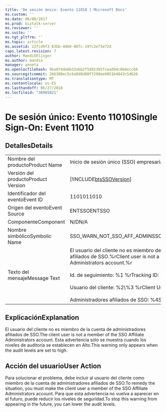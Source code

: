 ```yaml
---
title: 'De sesión único: Evento 11010 | Microsoft Docs'
ms.custom: ''
ms.date: 06/08/2017
ms.prod: biztalk-server
ms.reviewer: ''
ms.suite: ''
ms.tgt_pltfrm: ''
ms.topic: article
ms.assetid: 22fcd9f3-83bb-44b0-88fc-197c2ef3e72d
caps.latest.revision: 7
author: MandiOhlinger
ms.author: mandia
manager: anneta
ms.openlocfilehash: 9ba07dde6b32ebb2f5d92365fcead94c0b4ecc66
ms.sourcegitcommit: 266308ec5c6a9d8d80ff298ee6051b4843c5d626
ms.translationtype: MT
ms.contentlocale: es-ES
ms.lasthandoff: 06/27/2018
ms.locfileid: "36965821"
---
```

# <a name="single-sign-on-event-11010"></a><span data-ttu-id="0aab0-102">De sesión único: Evento 11010</span><span class="sxs-lookup"><span data-stu-id="0aab0-102">Single Sign-On: Event 11010</span></span>
## <a name="details"></a><span data-ttu-id="0aab0-103">Detalles</span><span class="sxs-lookup"><span data-stu-id="0aab0-103">Details</span></span>  
  
|                 |                                                                                                                                                                                         |
|-----------------|-----------------------------------------------------------------------------------------------------------------------------------------------------------------------------------------|
|  <span data-ttu-id="0aab0-104">Nombre del producto</span><span class="sxs-lookup"><span data-stu-id="0aab0-104">Product Name</span></span>   |                                                                                <span data-ttu-id="0aab0-105">Inicio de sesión único (SSO) empresarial</span><span class="sxs-lookup"><span data-stu-id="0aab0-105">Enterprise Single Sign-On</span></span>                                                                                |
| <span data-ttu-id="0aab0-106">Versión del producto</span><span class="sxs-lookup"><span data-stu-id="0aab0-106">Product Version</span></span> |                                                               [!INCLUDE[btsSSOVersion](../includes/btsssoversion-md.md)]                                                                |
|    <span data-ttu-id="0aab0-107">Identificador del evento</span><span class="sxs-lookup"><span data-stu-id="0aab0-107">Event ID</span></span>     |                                                                                          <span data-ttu-id="0aab0-108">11010</span><span class="sxs-lookup"><span data-stu-id="0aab0-108">11010</span></span>                                                                                          |
|  <span data-ttu-id="0aab0-109">Origen del evento</span><span class="sxs-lookup"><span data-stu-id="0aab0-109">Event Source</span></span>   |                                                                                         <span data-ttu-id="0aab0-110">ENTSSO</span><span class="sxs-lookup"><span data-stu-id="0aab0-110">ENTSSO</span></span>                                                                                          |
|    <span data-ttu-id="0aab0-111">Componente</span><span class="sxs-lookup"><span data-stu-id="0aab0-111">Component</span></span>    |                                                                                           <span data-ttu-id="0aab0-112">N/D</span><span class="sxs-lookup"><span data-stu-id="0aab0-112">N/A</span></span>                                                                                           |
|  <span data-ttu-id="0aab0-113">Nombre simbólico</span><span class="sxs-lookup"><span data-stu-id="0aab0-113">Symbolic Name</span></span>  |                                                                               <span data-ttu-id="0aab0-114">SSO_WARN_NOT_SSO_AFF_ADMIN</span><span class="sxs-lookup"><span data-stu-id="0aab0-114">SSO_WARN_NOT_SSO_AFF_ADMIN</span></span>                                                                                |
|  <span data-ttu-id="0aab0-115">Texto del mensaje</span><span class="sxs-lookup"><span data-stu-id="0aab0-115">Message Text</span></span>   | <span data-ttu-id="0aab0-116">El usuario del cliente no es miembro de la cuenta de administradores afiliados de SSO.%r</span><span class="sxs-lookup"><span data-stu-id="0aab0-116">Client user is not a member of the SSO Affiliate Administrators account.%r</span></span><br /><br /> <span data-ttu-id="0aab0-117">Id. de seguimiento: %1 %r</span><span class="sxs-lookup"><span data-stu-id="0aab0-117">Tracking ID: %1%r</span></span><br /><br /> <span data-ttu-id="0aab0-118">Usuario del cliente: %2\\%3 %r</span><span class="sxs-lookup"><span data-stu-id="0aab0-118">Client User: %2\\%3%r</span></span><br /><br /> <span data-ttu-id="0aab0-119">Administradores afiliados de SSO: %4</span><span class="sxs-lookup"><span data-stu-id="0aab0-119">SSO Affiliate Administrators: %4</span></span> |
  
## <a name="explanation"></a><span data-ttu-id="0aab0-120">Explicación</span><span class="sxs-lookup"><span data-stu-id="0aab0-120">Explanation</span></span>  
 <span data-ttu-id="0aab0-121">El usuario del cliente no es miembro de la cuenta de administradores afiliados de SSO.</span><span class="sxs-lookup"><span data-stu-id="0aab0-121">The client user is not a member of the SSO Affiliate Administrators account.</span></span> <span data-ttu-id="0aab0-122">Esta advertencia sólo se muestra cuando los niveles de auditoría se establecen en Alto.</span><span class="sxs-lookup"><span data-stu-id="0aab0-122">This warning only appears when the audit levels are set to high.</span></span>  
  
## <a name="user-action"></a><span data-ttu-id="0aab0-123">Acción del usuario</span><span class="sxs-lookup"><span data-stu-id="0aab0-123">User Action</span></span>  
 <span data-ttu-id="0aab0-124">Para solucionar el problema, debe incluir al usuario del cliente como miembro de la cuenta de administradores afiliados de SSO.</span><span class="sxs-lookup"><span data-stu-id="0aab0-124">To remedy the situation, you must make the client user a member of the SSO Affiliate Administrators account.</span></span> <span data-ttu-id="0aab0-125">Para que esta advertencia no vuelva a aparecer en el futuro, puede reducir los niveles de seguridad.</span><span class="sxs-lookup"><span data-stu-id="0aab0-125">To stop this warning from appearing in the future, you can lower the audit levels.</span></span>